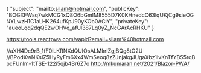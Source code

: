 ﻿{
  "subject": "mailto:silam@hotmail.com",
  "publicKey": "BOGXFWsq7wkMCG1xQ8O6bGmIM8555D7K0KHnedcC63lqUKjCg9sieOGNYLwzH1C1aLHK264ufKpJ90yKOb0ACIY",
  "privateKey": "aueoLqq2dqQE2wOHVq_afUl387Lq0yZ_NcGArAcRHKU"
}

https://tools.reactpwa.com/vapid?email=silam%40hotmail.com

//aXH4Dc9rB_1fF0iLKRNXdQUIOsALMkrlZgjBQg8tO2U
//BPodXwNKsIZ5HyRyFm6Xx4WmSeoq8zZJnjakgJUgaXbz1lvKnTfYBS5rqBpcFUnlm-1tTSE-122i5qjb4Br6Z7o
http://mkumaran.net/2021/Blazor-PWA/